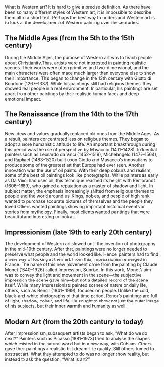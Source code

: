 What is Western art? It is hard to give a precise definition. As there have been so many different styles of Western art, it is impossible to describe them all in a short text. Perhaps the best way to understand Western art is to look at the development of Western painting over the centuries.
## The Middle Ages (from the 5th to the 15th century)
During the Middle Ages, the purpose of Western art was to teach people about Christianity.Thus, artists were not interested in painting realistic scenes. Their works were often primitive and two-dimensional, and the main characters were often made much larger than everyone else to show their importance. This began to change in the 13th century with Giotto di Bondone (1267–1337). While his paintings still had religious themes, they showed real people in a real environment. In particular, his paintings are set apart from other paintings by their realistic human faces and deep emotional impact.
## The Renaissance (from the 14th to the 17th century)
New ideas and values gradually replaced old ones from the Middle Ages. As a result, painters concentrated less on religious themes. They began to adopt a more humanistic attitude to life. An important breakthrough during this period was the use of perspective by Masaccio (1401–1428). Influential painters such as Leonardo da Vinci (1452–1519), Michelangelo (1475–1564), and Raphael (1483–1520) built upon Giotto and Masaccio’s innovations to produce some of the greatest art that Europe had ever seen.
Another innovation was the use of oil paints. With their deep colours and realism, some of the best oil paintings look like photographs. While painters as early as Da Vinci had used oil, this technique reached its height with Rembrandt (1606–1669), who gained a reputation as a master of shadow and light.
In subject matter, the emphasis increasingly shifted from religious themes to people and the world around us. Kings, nobles, and people of high rank wanted to purchase accurate pictures of themselves and the people they loved.Others wanted paintings showing important historical events or stories from mythology. Finally, most clients wanted paintings that were beautiful and interesting to look at.
## Impressionism (late 19th to early 20th century)
The development of Western art slowed until the invention of photography in the mid-19th century. After that, paintings were no longer needed to preserve what people and the world looked like. Hence, painters had to find a new way of looking at their art. From this, Impressionism emerged in France. The name of this new movement came from the painting by Claude Monet (1840–1926) called Impression, Sunrise. In this work, Monet’s aim was to convey the light and movement in the scene—the subjective impression the scene gave him—but not a  detailed record of the scene itself.
While many Impressionists painted scenes of nature or daily life, others, such as Renoir (1841– 1919), focused on people. Unlike the cold, black-and-white photographs of that time period, Renoir’s paintings are full of light, shadow, colour, and life. He sought to show not just the outer image of his subjects, but their inner warmth and humanity as well.
## Modern Art (from the 20th century to today)
After Impressionism, subsequent artists began to ask, “What do we do next?” Painters such as Picasso (1881–1973) tried to analyse the shapes which existed in the natural world but in a new way, with Cubism. Others gave their paintings a realistic but dream-like quality. Still others turned to abstract art. What they attempted to do was no longer show reality, but instead to ask the question, “What is art?”